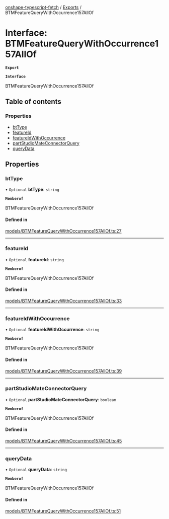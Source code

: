 [onshape-typescript-fetch](../README.md) / [Exports](../modules.md) / BTMFeatureQueryWithOccurrence157AllOf

# Interface: BTMFeatureQueryWithOccurrence157AllOf

**`Export`**

**`Interface`**

BTMFeatureQueryWithOccurrence157AllOf

## Table of contents

### Properties

- [btType](BTMFeatureQueryWithOccurrence157AllOf.md#bttype)
- [featureId](BTMFeatureQueryWithOccurrence157AllOf.md#featureid)
- [featureIdWithOccurrence](BTMFeatureQueryWithOccurrence157AllOf.md#featureidwithoccurrence)
- [partStudioMateConnectorQuery](BTMFeatureQueryWithOccurrence157AllOf.md#partstudiomateconnectorquery)
- [queryData](BTMFeatureQueryWithOccurrence157AllOf.md#querydata)

## Properties

### btType

• `Optional` **btType**: `string`

**`Memberof`**

BTMFeatureQueryWithOccurrence157AllOf

#### Defined in

[models/BTMFeatureQueryWithOccurrence157AllOf.ts:27](https://github.com/toebes/onshape-typescript-fetch/blob/3e11ae1/models/BTMFeatureQueryWithOccurrence157AllOf.ts#L27)

___

### featureId

• `Optional` **featureId**: `string`

**`Memberof`**

BTMFeatureQueryWithOccurrence157AllOf

#### Defined in

[models/BTMFeatureQueryWithOccurrence157AllOf.ts:33](https://github.com/toebes/onshape-typescript-fetch/blob/3e11ae1/models/BTMFeatureQueryWithOccurrence157AllOf.ts#L33)

___

### featureIdWithOccurrence

• `Optional` **featureIdWithOccurrence**: `string`

**`Memberof`**

BTMFeatureQueryWithOccurrence157AllOf

#### Defined in

[models/BTMFeatureQueryWithOccurrence157AllOf.ts:39](https://github.com/toebes/onshape-typescript-fetch/blob/3e11ae1/models/BTMFeatureQueryWithOccurrence157AllOf.ts#L39)

___

### partStudioMateConnectorQuery

• `Optional` **partStudioMateConnectorQuery**: `boolean`

**`Memberof`**

BTMFeatureQueryWithOccurrence157AllOf

#### Defined in

[models/BTMFeatureQueryWithOccurrence157AllOf.ts:45](https://github.com/toebes/onshape-typescript-fetch/blob/3e11ae1/models/BTMFeatureQueryWithOccurrence157AllOf.ts#L45)

___

### queryData

• `Optional` **queryData**: `string`

**`Memberof`**

BTMFeatureQueryWithOccurrence157AllOf

#### Defined in

[models/BTMFeatureQueryWithOccurrence157AllOf.ts:51](https://github.com/toebes/onshape-typescript-fetch/blob/3e11ae1/models/BTMFeatureQueryWithOccurrence157AllOf.ts#L51)

